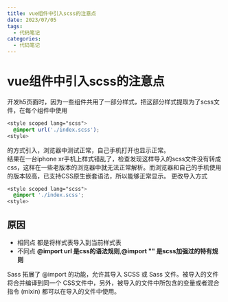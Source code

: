 ```yaml
---
title: vue组件中引入scss的注意点
date: 2023/07/05
tags:
  - 代码笔记
categories:
  - 代码笔记
---
```


# vue组件中引入scss的注意点

开发h5页面时，因为一些组件共用了一部分样式，把这部分样式提取为了scss文件，在每个组件中使用

```css
<style scoped lang="scss">
  @import url('./index.scss');
<style>
```

的方式引入，浏览器中测试正常，自己手机打开也显示正常。\
结果在一台iphone xr手机上样式错乱了，检查发现这样导入的scss文件没有转成css，这样在一些老版本的浏览器中就无法正常解析。而浏览器和自己的手机使用的版本较高，已支持CSS原生嵌套语法，所以能够正常显示。
更改导入方式

```css
<style scoped lang="scss">
  @import './index.scss';
<style>
```

## 原因

- 相同点 都是将样式表导入到当前样式表
- 不同点 **@import url 是css的语法规则**,**@import "" 是scss加强过的特有规则**

Sass 拓展了 @import 的功能，允许其导入 SCSS 或 Sass 文件。被导入的文件将合并编译到同一个 CSS文件中，另外，被导入的文件中所包含的变量或者混合指令 (mixin) 都可以在导入的文件中使用。
